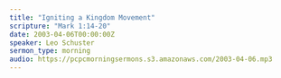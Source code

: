 ```yaml
---
title: "Igniting a Kingdom Movement"
scripture: "Mark 1:14-20"
date: 2003-04-06T00:00:00Z
speaker: Leo Schuster
sermon_type: morning
audio: https://pcpcmorningsermons.s3.amazonaws.com/2003-04-06.mp3 
---
```



